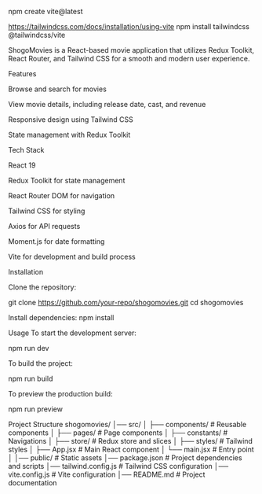  

npm create vite@latest

https://tailwindcss.com/docs/installation/using-vite
npm install tailwindcss @tailwindcss/vite

ShogoMovies is a React-based movie application that utilizes Redux Toolkit, React Router, and Tailwind CSS for a smooth and modern user experience.

Features

Browse and search for movies

View movie details, including release date, cast, and revenue

Responsive design using Tailwind CSS

State management with Redux Toolkit

Tech Stack

React 19

Redux Toolkit for state management

React Router DOM for navigation

Tailwind CSS for styling

Axios for API requests

Moment.js for date formatting

Vite for development and build process

Installation

Clone the repository:

 git clone https://github.com/your-repo/shogomovies.git
 cd shogomovies

Install dependencies:
 npm install

Usage
To start the development server:

 npm run dev

To build the project:

 npm run build

To preview the production build:

 npm run preview

Project Structure
shogomovies/
│── src/
│   ├── components/      # Reusable components
│   ├── pages/           # Page components
│   ├── constants/       # Navigations
│   ├── store/           # Redux store and slices
│   ├── styles/          # Tailwind styles
│   ├── App.jsx          # Main React component
│   └── main.jsx         # Entry point
│
│── public/              # Static assets
│── package.json         # Project dependencies and scripts
│── tailwind.config.js   # Tailwind CSS configuration
│── vite.config.js       # Vite configuration
│── README.md            # Project documentation